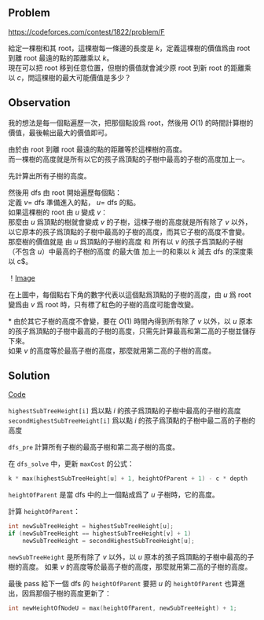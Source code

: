 ## **Problem**

https://codeforces.com/contest/1822/problem/F

給定一棵樹和其 root，這棵樹每一條邊的長度是 $k$，定義這棵樹的價值爲由 root 到離 root 最遠的點的距離乘以 $k$。\
現在可以把 root 移到任意位置，但樹的價值就會減少原 root 到新 root 的距離乘以 $c$，問這棵樹的最大可能價值是多少？

## **Observation**

我的想法是每一個點遍歷一次，把那個點設爲 root，然後用 $O(1)$ 的時間計算樹的價值，最後輸出最大的價值即可。

由於由 root 到離 root 最遠的點的距離等於這棵樹的高度。\
而一棵樹的高度就是所有以它的孩子爲頂點的子樹中最高的子樹的高度加上一。

先計算出所有子樹的高度。

然後用 dfs 由 root 開始遍歷每個點：\
定義 $v=$ dfs 準備進入的點， $u=$ dfs 的點。\
如果這棵樹的 root 由 $u$ 變成 $v$：\
那麼由 $u$ 爲頂點的樹就會變成 $v$ 的子樹，這棵子樹的高度就是所有除了 $v$ 以外，以它原本的孩子爲頂點的子樹中最高的子樹的高度，而其它子樹的高度不會變。\
那麼樹的價值就是 由 $u$ 爲頂點的子樹的高度 和 所有以 $v$ 的孩子爲頂點的子樹（不包含 $u$）中最高的子樹的高度 的最大值 加上一的和乘以 $k$ 減去 dfs 的深度乘以 c$。

！[Image](figure%201.png)

在上圖中，每個點右下角的數字代表以這個點爲頂點的子樹的高度，由 $u$ 爲 root 變爲由 $v$ 爲 root 時，只有標了紅色的子樹的高度可能會改變。

\* 由於其它子樹的高度不會變，要在 $O(1)$ 時間內得到所有除了 $v$ 以外，以 $u$ 原本的孩子爲頂點的子樹中最高的子樹的高度，只需先計算最高和第二高的子樹並儲存下來。\
如果 $v$ 的高度等於最高子樹的高度，那麼就用第二高的子樹的高度。

## **Solution**

[Code](solution.cpp)

`highestSubTreeHeight[i]` 爲以點 $i$ 的孩子爲頂點的子樹中最高的子樹的高度
`secondHighestSubTreeHeight[i]` 爲以點 $i$ 的孩子爲頂點的子樹中最二高的子樹的高度

`dfs_pre` 計算所有子樹的最高子樹和第二高子樹的高度。

在 `dfs_solve` 中，更新 `maxCost` 的公式：
```cpp
k * max(highestSubTreeHeight[u] + 1, heightOfParent + 1) - c * depth
```
`heightOfParent` 是當 dfs 中的上一個點成爲了 $u$ 子樹時，它的高度。

計算 `heightOfParent`：
```cpp
int newSubTreeHeight = highestSubTreeHeight[u];
if (newSubTreeHeight == highestSubTreeHeight[v] + 1)
    newSubTreeHeight = secondHighestSubTreeHeight[u];
```
`newSubTreeHeight` 是所有除了 $v$ 以外，以 $u$ 原本的孩子爲頂點的子樹中最高的子樹的高度。
如果 $v$ 的高度等於最高子樹的高度，那麼就用第二高的子樹的高度。

最後 pass 給下一個 dfs 的 `heightOfParent` 要把 $u$ 的 `heightOfParent` 也算進出，因爲那個子樹的高度更新了：
```cpp
int newHeightOfNodeU = max(heightOfParent, newSubTreeHeight) + 1;
```

